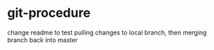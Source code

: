# git-procedure

change readme to test pulling changes to local branch, then merging branch back into master

